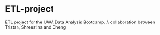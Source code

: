 # ETL-project
ETL project for the UWA Data Analysis Bootcamp. A collaboration between Tristan, Shreestina and Cheng
